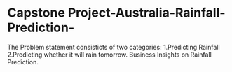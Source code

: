 # Capstone Project-Australia-Rainfall-Prediction-
The Problem statement consisticts of two categories:
1.Predicting Rainfall
2.Predicting whether it will rain tomorrow.
Business Insights on Rainfall Prediction.
